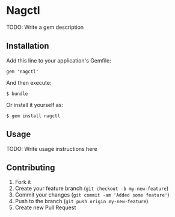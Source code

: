 # Nagctl

TODO: Write a gem description

## Installation

Add this line to your application's Gemfile:

    gem 'nagctl'

And then execute:

    $ bundle

Or install it yourself as:

    $ gem install nagctl

## Usage

TODO: Write usage instructions here

## Contributing

1. Fork it
2. Create your feature branch (`git checkout -b my-new-feature`)
3. Commit your changes (`git commit -am 'Added some feature'`)
4. Push to the branch (`git push origin my-new-feature`)
5. Create new Pull Request
